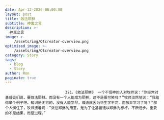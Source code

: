 ```yaml
---
date: Apr-12-2020 00:00:00
layout: post
title: 效法耶稣
subtitle: 神寓之言
description: >-
  神寓之言
image: >-
    /assets/img/Qtcreator-overview.png
optimized_image: >-
    /assets/img/Qtcreator-overview.png
category: Story
tags:
  - blog
  - Story
author: Ron
paginate: true
---
```


							　　321，《效法耶稣》 一个不信神的人对牧师说：“你经常对基督徒们说，要效法耶稣。而没有一个人能成为耶稣，这不是很可笑吗？”牧师淡然地说：“我给你举个例子吧。知识是无穷的，没有人能学尽，难道就因为毕生学不完，而放弃学习了吗？”那个人愣住了，牧师接着说：“效法耶稣的用意，是为了让基督徒以耶稣为标杆，不断进步。重要的不是结果，而是过程。”
							
							
						